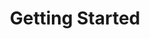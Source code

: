 ---
image: /images/NodeAndRel.png
title: Getting Started
position: 1.02
content_markdown: >-
  ###### Welcome to the API documentation page about getting started.<br>
  Technopedia endpoints enable to you to use the Technopedia ID endpoint to get product information for a specific product by specifying the Technopedia ID, and to use the Technopedia query language (TQL) with the TQL endpoint to query data from the Technopedia database.<br> 
  ###### You can only make GET API requests. Examples of API GET requests and MATCH statements are provided throughout this guide. 
  Mac and Linux users typically have cURL installed already, although Windows users will likely need to install cURL.
   
  ###### The base URL for all queries by using the API is: https://v6.technopedia.com/ <br>
  ###### The Technopedia Version 6 API uses OAuth for authentication. To authenticate in a new session, you pass the API key in the request header. The API key is provided by Flexera Technopedia support.

  Here’s some examples of using the following fake API key by using cURL and Postman.
  `curl -G -H "Authorization: Bearer b93477a9-054b-4878-a16f-d7f5d1f27a7a" "https://v6.technopedia.com/tql" --data-urlencode "q=MATCH (s:SOFTWARE) RETURN s.title"`
  The query returns software that includes 'Excel'. This is query is case
  sensitive.

   {: .success}

  To avoid issues with whitespaces in https Get requests, use the --data-urlencode option in the cURL command to encode spaces. 
  ###### Here’s an example of adding the API key to the header in Postman:

  ![API Image](/images/bearer_token.png){: .img-responsive}<br>

 
  

left_code_blocks:
  - code_block: |-
      {
        "error": true,
        "message": "error message here"
      }
    title: Response
    language: json
    right_code_blocks:
  - code_block: "{\r\n  \"error\": true,\r\n  \"message\": \"error message here\"\r\n}\r\n\r\n{\r\n    \"message\": \"Internal Server Error\",\r\n    \"request-id\": \"4f6bfd02-e367-4a61-90c7-832d0226dd8c\"\r\n}"
    title: Error Examples
    language: json
left_code_blocks:
  - code_block: |-
      $.ajax({
        "url": "http://api.myapp.com/books/3",
        "type": "DELETE",
        "data": {
          "token": "YOUR_APP_KEY"
        },
        "success": function(data) {
          alert(data);
        }
      });
    title: jQuery
    language: javascript
right_code_blocks:
  - code_block: |2-
      {
        "id": 3,
        "status": "deleted"
      }
    title: Response
    language: json
  - code_block: |2-
      {
        "error": true,
        "message": "Book doesn't exist"
      }
    title: Error
    language: json
---